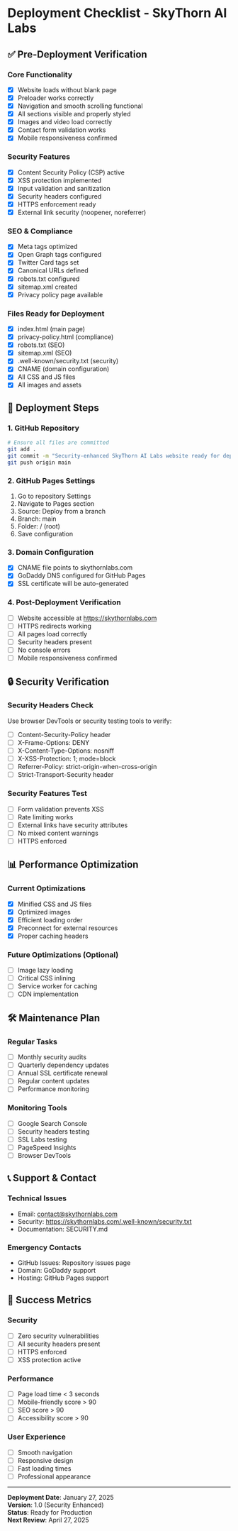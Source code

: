 # Deployment Checklist - SkyThorn AI Labs

## ✅ Pre-Deployment Verification

### **Core Functionality**
- [x] Website loads without blank page
- [x] Preloader works correctly
- [x] Navigation and smooth scrolling functional
- [x] All sections visible and properly styled
- [x] Images and video load correctly
- [x] Contact form validation works
- [x] Mobile responsiveness confirmed

### **Security Features**
- [x] Content Security Policy (CSP) active
- [x] XSS protection implemented
- [x] Input validation and sanitization
- [x] Security headers configured
- [x] HTTPS enforcement ready
- [x] External link security (noopener, noreferrer)

### **SEO & Compliance**
- [x] Meta tags optimized
- [x] Open Graph tags configured
- [x] Twitter Card tags set
- [x] Canonical URLs defined
- [x] robots.txt configured
- [x] sitemap.xml created
- [x] Privacy policy page available

### **Files Ready for Deployment**
- [x] index.html (main page)
- [x] privacy-policy.html (compliance)
- [x] robots.txt (SEO)
- [x] sitemap.xml (SEO)
- [x] .well-known/security.txt (security)
- [x] CNAME (domain configuration)
- [x] All CSS and JS files
- [x] All images and assets

## 🚀 Deployment Steps

### **1. GitHub Repository**
```bash
# Ensure all files are committed
git add .
git commit -m "Security-enhanced SkyThorn AI Labs website ready for deployment"
git push origin main
```

### **2. GitHub Pages Settings**
1. Go to repository Settings
2. Navigate to Pages section
3. Source: Deploy from a branch
4. Branch: main
5. Folder: / (root)
6. Save configuration

### **3. Domain Configuration**
- [x] CNAME file points to skythornlabs.com
- [x] GoDaddy DNS configured for GitHub Pages
- [x] SSL certificate will be auto-generated

### **4. Post-Deployment Verification**
- [ ] Website accessible at https://skythornlabs.com
- [ ] HTTPS redirects working
- [ ] All pages load correctly
- [ ] Security headers present
- [ ] No console errors
- [ ] Mobile responsiveness confirmed

## 🔒 Security Verification

### **Security Headers Check**
Use browser DevTools or security testing tools to verify:
- [ ] Content-Security-Policy header
- [ ] X-Frame-Options: DENY
- [ ] X-Content-Type-Options: nosniff
- [ ] X-XSS-Protection: 1; mode=block
- [ ] Referrer-Policy: strict-origin-when-cross-origin
- [ ] Strict-Transport-Security header

### **Security Features Test**
- [ ] Form validation prevents XSS
- [ ] Rate limiting works
- [ ] External links have security attributes
- [ ] No mixed content warnings
- [ ] HTTPS enforced

## 📊 Performance Optimization

### **Current Optimizations**
- [x] Minified CSS and JS files
- [x] Optimized images
- [x] Efficient loading order
- [x] Preconnect for external resources
- [x] Proper caching headers

### **Future Optimizations** (Optional)
- [ ] Image lazy loading
- [ ] Critical CSS inlining
- [ ] Service worker for caching
- [ ] CDN implementation

## 🛠️ Maintenance Plan

### **Regular Tasks**
- [ ] Monthly security audits
- [ ] Quarterly dependency updates
- [ ] Annual SSL certificate renewal
- [ ] Regular content updates
- [ ] Performance monitoring

### **Monitoring Tools**
- [ ] Google Search Console
- [ ] Security headers testing
- [ ] SSL Labs testing
- [ ] PageSpeed Insights
- [ ] Browser DevTools

## 📞 Support & Contact

### **Technical Issues**
- Email: contact@skythornlabs.com
- Security: https://skythornlabs.com/.well-known/security.txt
- Documentation: SECURITY.md

### **Emergency Contacts**
- GitHub Issues: Repository issues page
- Domain: GoDaddy support
- Hosting: GitHub Pages support

## 🎯 Success Metrics

### **Security**
- [ ] Zero security vulnerabilities
- [ ] All security headers present
- [ ] HTTPS enforced
- [ ] XSS protection active

### **Performance**
- [ ] Page load time < 3 seconds
- [ ] Mobile-friendly score > 90
- [ ] SEO score > 90
- [ ] Accessibility score > 90

### **User Experience**
- [ ] Smooth navigation
- [ ] Responsive design
- [ ] Fast loading times
- [ ] Professional appearance

---

**Deployment Date**: January 27, 2025  
**Version**: 1.0 (Security Enhanced)  
**Status**: Ready for Production  
**Next Review**: April 27, 2025 